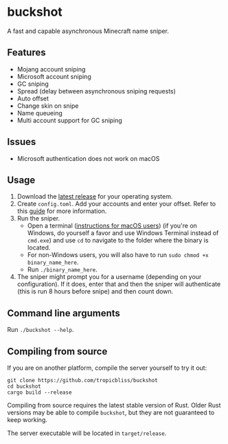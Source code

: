 # buckshot

A fast and capable asynchronous Minecraft name sniper.

## Features

- Mojang account sniping
- Microsoft account sniping
- GC sniping
- Spread (delay between asynchronous sniping requests)
- Auto offset
- Change skin on snipe
- Name queueing
- Multi account support for GC sniping

## Issues

- Microsoft authentication does not work on macOS

## Usage

1. Download the [latest release](https://github.com/tropicbliss/buckshot/releases/latest) for your operating system.
2. Create `config.toml`. Add your accounts and enter your offset. Refer to this [guide](https://github.com/tropicbliss/buckshot/blob/main/CONFIG.md) for more information.
3. Run the sniper.
    - Open a terminal ([instructions for macOS users](https://www.stugon.com/open-terminal-in-current-folder-location-mac/)) (if you're on Windows, do yourself a favor and use Windows Terminal instead of `cmd.exe`) and use `cd` to navigate to the folder where the binary is located.
    - For non-Windows users, you will also have to run `sudo chmod +x binary_name_here`.
    - Run `./binary_name_here`.
4. The sniper might prompt you for a username (depending on your configuration). If it does, enter that and then the sniper will authenticate (this is run 8 hours before snipe) and then count down.

## Command line arguments

Run `./buckshot --help`.

## Compiling from source

If you are on another platform, compile the server yourself to try it out:

```
git clone https://github.com/tropicbliss/buckshot
cd buckshot
cargo build --release
```

Compiling from source requires the latest stable version of Rust. Older Rust versions may be able to compile `buckshot`, but they are not guaranteed to keep working.

The server executable will be located in `target/release`.

